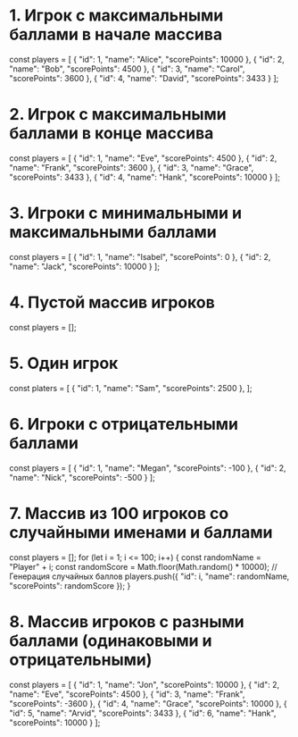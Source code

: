 # 1. Игрок с максимальными баллами в начале массива

const players = [
{ "id": 1, "name": "Alice", "scorePoints": 10000 },
{ "id": 2, "name": "Bob", "scorePoints": 4500 },
{ "id": 3, "name": "Carol", "scorePoints": 3600 },
{ "id": 4, "name": "David", "scorePoints": 3433 }
];

# 2. Игрок с максимальными баллами в конце массива

const players = [
{ "id": 1, "name": "Eve", "scorePoints": 4500 },
{ "id": 2, "name": "Frank", "scorePoints": 3600 },
{ "id": 3, "name": "Grace", "scorePoints": 3433 },
{ "id": 4, "name": "Hank", "scorePoints": 10000 }
];

# 3. Игроки с минимальными и максимальными баллами
const players = [
{ "id": 1, "name": "Isabel", "scorePoints": 0 },
{ "id": 2, "name": "Jack", "scorePoints": 10000 }
];

# 4. Пустой массив игроков
const players = [];

# 5. Один игрок
const platers = [
{ "id": 1, "name": "Sam", "scorePoints": 2500 },
];

# 6. Игроки с отрицательными баллами
const players = [
{ "id": 1, "name": "Megan", "scorePoints": -100 },
{ "id": 2, "name": "Nick", "scorePoints": -500 }
];

# 7. Массив из 100 игроков со случайными именами и баллами
const players = [];
for (let i = 1; i <= 100; i++) {
const randomName = "Player" + i;
const randomScore = Math.floor(Math.random() \* 10000); // Генерация случайных баллов
players.push({ "id": i, "name": randomName, "scorePoints": randomScore });
}

# 8. Массив игроков с разными баллами (одинаковыми и отрицательными)
const players = [
{ "id": 1, "name": "Jon", "scorePoints": 10000 },
{ "id": 2, "name": "Eve", "scorePoints": 4500 },
{ "id": 3, "name": "Frank", "scorePoints": -3600 },
{ "id": 4, "name": "Grace", "scorePoints": 10000 },
{ "id": 5, "name": "Arvid", "scorePoints": 3433 },
{ "id": 6, "name": "Hank", "scorePoints": 10000 }
];
